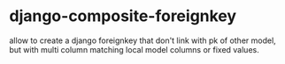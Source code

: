 # django-composite-foreignkey
allow to create a django foreignkey that don't link with pk of other model, but with multi column matching local model columns or fixed values.
